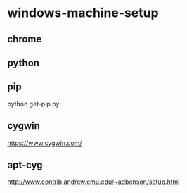 # windows-machine-setup

## chrome



## python



## pip

python get-pip.py

## cygwin

https://www.cygwin.com/

## apt-cyg

http://www.contrib.andrew.cmu.edu/~adbenson/setup.html
